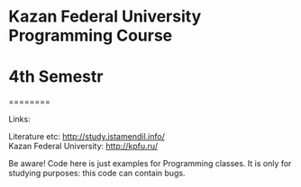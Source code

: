 # Kazan Federal University Programming Course
# 4th Semestr
========  
  
Links:  
  
Literature etc: http://study.istamendil.info/  
Kazan Federal University: http://kpfu.ru/  
  
  
Be aware! Code here is just examples for Programming classes. It is only for studying purposes: this code can contain bugs.

